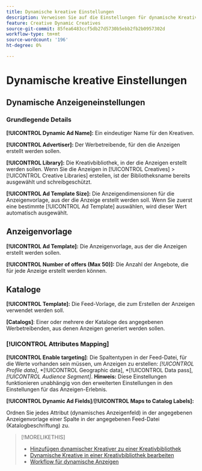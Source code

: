 ```yaml
---
title: Dynamische kreative Einstellungen
description: Verweisen Sie auf die Einstellungen für dynamische Kreative.
feature: Creative Dynamic Creatives
source-git-commit: 85fea6483ccf5db27d5730b5ebb2fb2b0957302d
workflow-type: tm+mt
source-wordcount: '196'
ht-degree: 0%

---
```


# Dynamische kreative Einstellungen

<!-- add a description -->

<!-- This looks the same for me for either HTML5 type as of 9/24:

## Dynamic ad settings for static HTML5 ads {#dynamic-ad-settings-static-html5}

### Basic Details

**[!UICONTROL Advertiser]:** The advertiser for which to create the ads.

**[!UICONTROL Library]:** The creative library in which to create the ads.

**[!UICONTROL Dynamic Ad Name]:** A unique name for the creative.

**[!UICONTROL Ad Template Size]:** The ad dimensions for the ad template from which to create the ad. If you first select a specific [!UICONTROL Ad Template], then this value is automatically selected.

**[!UICONTROL Ad Template Type]:** The type of ad template from which to create the ad: *[!UICONTROL Static HTML5]* or *[!UICONTROL Dynamic HTML5]*.  If you first select a specific [!UICONTROL Ad Template], then this value is automatically selected.

**[!UICONTROL Ad Template]:** The ad template from which to create the ad.

**[!UICONTROL clickURL]:** A valid landing page URL to which users are redirected when they click the ad.

### [!UICONTROL Attributes Details]

-->

## Dynamische Anzeigeneinstellungen<!-- for dynamic HTML5 ads {#dynamic-ad-settings-dynamic-html5}-->

<!-- add a description -->

### Grundlegende Details

**[!UICONTROL Dynamic Ad Name]:** Ein eindeutiger Name für den Kreativen.

**[!UICONTROL Advertiser]:** Der Werbetreibende, für den die Anzeigen erstellt werden sollen.

**[!UICONTROL Library]:** Die Kreativbibliothek, in der die Anzeigen erstellt werden sollen. Wenn Sie die Anzeigen in [!UICONTROL Creatives] > [!UICONTROL Creative Libraries] erstellen, ist der Bibliotheksname bereits ausgewählt und schreibgeschützt.

**[!UICONTROL Ad Template Size]:** Die Anzeigendimensionen für die Anzeigenvorlage, aus der die Anzeige erstellt werden soll. Wenn Sie zuerst eine bestimmte [!UICONTROL Ad Template] auswählen, wird dieser Wert automatisch ausgewählt.

## Anzeigenvorlage

**[!UICONTROL Ad Template]:** Die Anzeigenvorlage, aus der die Anzeigen erstellt werden sollen.<!-- also an option to upload your own ad template. Need to add the specs for that -->

**[!UICONTROL Number of offers (Max 50)]:** Die Anzahl der Angebote, die für jede Anzeige erstellt werden können.<!-- Clarify this: is this the frequency cap (max number of times an ad may be served)? -->

## Kataloge

**[!UICONTROL Template]:** Die Feed-Vorlage, die zum Erstellen der Anzeigen verwendet werden soll.<!-- also an option to upload your own feed template.  Need to add the specs for that -->

**\[Catalogs\]**: Einer oder mehrere der Kataloge des angegebenen Werbetreibenden, aus denen Anzeigen generiert werden sollen.<!-- also an option to upload your own catalog (Can't find the Catalog you need? Download a template, create your own, and upload it from your device.). Nneed to add the specs for that -->

### [!UICONTROL Attributes Mapping]

**[!UICONTROL Enable targeting]**: Die Spaltentypen in der Feed-Datei, für die Werte vorhanden sein müssen, um Anzeigen zu erstellen: *[!UICONTROL Profile data]*, *[!UICONTROL Geographic data], *[!UICONTROL Data pass], *[!UICONTROL Audience Segment]*.  **Hinweis:** Diese Einstellungen funktionieren unabhängig von den erweiterten Einstellungen in den Einstellungen für das Anzeigen-Erlebnis.<!-- Clarify what qualifies for each, and explain more -->

**[!UICONTROL Dynamic Ad Fields]**/**[!UICONTROL Maps to Catalog Labels]:**

Ordnen Sie jedes Attribut (dynamisches Anzeigenfeld) in der angegebenen Anzeigenvorlage einer Spalte in der angegebenen Feed-Datei (Katalogbeschriftung) zu.

>[!MORELIKETHIS]
>
>* [Hinzufügen dynamischer Kreativer zu einer Kreativbibliothek](creative-add-dynamic.md)
>* [Dynamische Kreative in einer Kreativbibliothek bearbeiten](creative-edit-dynamic.md)
>* [Workflow für dynamische Anzeigen](/help/creative/introduction/workflow-dynamic-ads.md)
